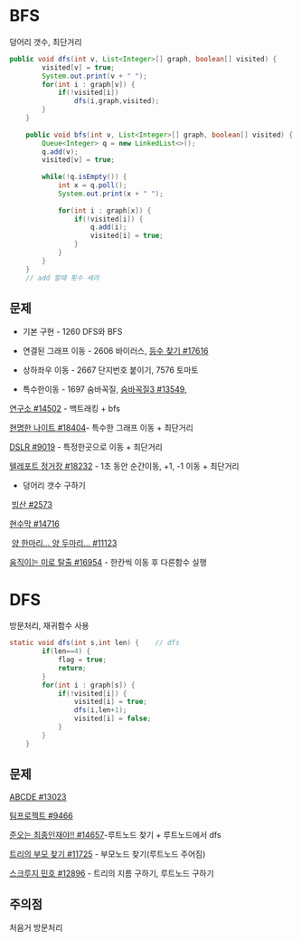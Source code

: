# BFS 

덩어리 갯수, 최단거리

```java
public void dfs(int v, List<Integer>[] graph, boolean[] visited) {
		visited[v] = true;
		System.out.print(v + " ");
		for(int i : graph[v]) {
			if(!visited[i])
				dfs(i,graph,visited);
		}
	}
	
	public void bfs(int v, List<Integer>[] graph, boolean[] visited) {
		Queue<Integer> q = new LinkedList<>();
		q.add(v);
		visited[v] = true;
		
		while(!q.isEmpty()) {
			int x = q.poll();
			System.out.print(x + " ");
			
			for(int i : graph[x]) {
				if(!visited[i]) {
					q.add(i);
					visited[i] = true;
				}				
			}
		}
	}
	// add 할때 횟수 세라
```



## 문제

* 기본 구현 - 1260 DFS와 BFS

* 연결된 그래프 이동 - 2606 바이러스, [등수 찾기 #17616](https://www.acmicpc.net/problem/17616)

* 상하좌우 이동 - 2667 단지번호 붙이기, 7576 토마토

* 특수한이동 - 1697 숨바꼭질, [숨바꼭질3 #13549](https://www.acmicpc.net/problem/13549), 

[연구소 #14502](https://www.acmicpc.net/problem/14502) - 백트래킹 + bfs

[현명한 나이트 #18404](https://www.acmicpc.net/problem/18404)- 특수한 그래프 이동 + 최단거리

[DSLR #9019](https://www.acmicpc.net/problem/9019) - 특정한곳으로 이동 + 최단거리

[텔레포트 정거장 #18232](https://www.acmicpc.net/problem/18232) - 1초 동안 순간이동, +1, -1 이동   + 최단거리

* 덩어리 갯수 구하기

​	[빙산 #2573](https://www.acmicpc.net/problem/2573) 

[	현수막 #14716](https://www.acmicpc.net/problem/14716)

​	[양 한마리... 양 두마리... #11123](https://www.acmicpc.net/problem/11123) 

[움직이는 미로 탈출 #16954](https://www.acmicpc.net/problem/16954) - 한칸씩 이동 후 다른함수 실행

# DFS

방문처리, 재귀함수 사용

```java
static void dfs(int s,int len) {	// dfs
		if(len==4) {
			flag = true;
			return;
		} 
		for(int i : graph[s]) {
			if(!visited[i]) {
				visited[i] = true;
				dfs(i,len+1);
				visited[i] = false;
			}
		}
	}
```



## 문제

[ABCDE #13023](https://www.acmicpc.net/problem/13023)

[팀프로젝트 #9466](https://www.acmicpc.net/problem/9466)

[준오는 최종인재야!! #14657](https://www.acmicpc.net/problem/14657)-루트노드 찾기 + 루트노드에서 dfs

[트리의 부모 찾기 #11725](https://www.acmicpc.net/problem/11725) - 부모노드 찾기(루트노드 주어짐)

[스크루지 민호 #12896](https://www.acmicpc.net/problem/12896) - 트리의 지름 구하기, 루트노드 구하기



## 주의점 

처음거 방문처리
